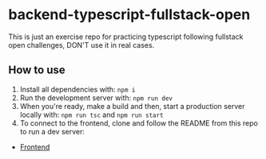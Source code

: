 # backend-typescript-fullstack-open
This is just an exercise repo for practicing typescript following fullstack open challenges, DON'T use it in real cases.

## How to use

1. Install all dependencies with: `npm i`
2. Run the development server with: `npm run dev`
3. When you're ready, make a build and then, start a production server locally with: `npm run tsc` and `npm run start`
4. To connect to the frontend, clone and follow the README from this repo to run a dev server:
  - [Frontend](https://github.com/Lenoxo/patientor)
